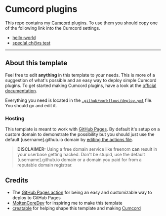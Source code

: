 # Cumcord plugins

This repo contains my [Cumcord](https://github.com/Cumcord/Cumcord/) plugins. To use them you should copy one of the following link into the Cumcord settings.

- [hello-world](https://cc.remty.xyz/hello-world/)
- [spec!al ch@rs test](https://cc.remty.xyz/spec!al%20ch@rs%20test/)

---

## About this template

Feel free to edit **anything** in this template to your needs. This is more of a suggestion of what's possible and an easy way to deploy simple Cumcord plugins. To get started making Cumcord plugins, have a look at the [official documentation](https://docs.cumcord.com/).

Everything you need is located in the [`.github/workflows/deploy.yml`](.github/workflows/deploy.yml) file. You should go and edit it.

### Hosting

This template is meant to work with [GitHub Pages](https://docs.github.com/en/pages). By default it's setup on a custom domain to demonstrate the possibility but you should just use the default \[username\].github.io domain by [editing the actions file](.github/workflows/deploy.yml).

> **DISCLAIMER:** Using a free domain service like freenom **can** result in your userbase getting hacked. Don't be stupid, use the default \[username\].github.io domain or a domain you paid for from a reputable domain registrar.

## Credits

- The [GitHub Pages action](https://github.com/peaceiris/actions-gh-pages) for being an easy and customizable way to deploy to GitHub Pages
- [MoltenCoreDev](https://github.com/MoltenCoreDev) for inspiring me to make this template
- [creatable](https://github.com/Cr3atable) for helping shape this template and making [Cumcord](https://github.com/Cumcord/Cumcord/)
